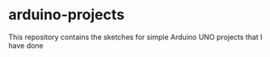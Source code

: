 # arduino-projects
This repository contains the sketches for simple Arduino UNO projects that I have done
